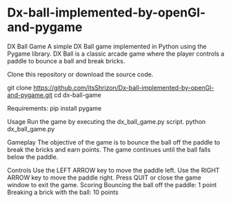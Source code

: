 # Dx-ball-implemented-by-openGl-and-pygame
DX Ball Game
A simple DX Ball game implemented in Python using the Pygame library. DX Ball is a classic arcade game where the player controls a paddle to bounce a ball and break bricks.

Clone this repository or download the source code.

git clone https://github.com/itsShrizon/Dx-ball-implemented-by-openGl-and-pygame.git
cd dx-ball-game


Requirements:
pip install pygame

Usage
Run the game by executing the dx_ball_game.py script.
python dx_ball_game.py

Gameplay
The objective of the game is to bounce the ball off the paddle to break the bricks and earn points. The game continues until the ball falls below the paddle.

Controls
Use the LEFT ARROW key to move the paddle left.
Use the RIGHT ARROW key to move the paddle right.
Press QUIT or close the game window to exit the game.
Scoring
Bouncing the ball off the paddle: 1 point
Breaking a brick with the ball: 10 points
